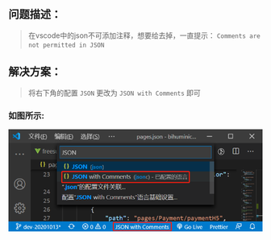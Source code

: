 ## 问题描述：

> 在vscode中的json不可添加注释，想要给去掉，一直提示： `Comments are not permitted in JSON`

## 解决方案：

> 将右下角的配置 `JSON` 更改为 `JSON with Comments` 即可

### 如图所示:
![JSON](./JSON.png)